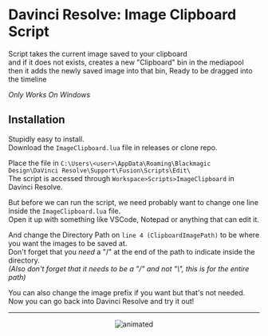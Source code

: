 # Davinci Resolve: Image Clipboard Script
Script takes the current image saved to your clipboard  
and if it does not exists, creates a new "Clipboard" bin in the mediapool  
then it adds the newly saved image into that bin, Ready to be dragged into the timeline

*Only Works On Windows*

## Installation
Stupidly easy to install.  
Download the `ImageClipboard.lua` file in releases or clone repo.  

Place the file in `C:\Users\<user>\AppData\Roaming\Blackmagic Design\DaVinci Resolve\Support\Fusion\Scripts\Edit\`  
The script is accessed through `Workspace>Scripts>ImageClipboard` in Davinci Resolve.  

But before we can run the script, we need probably want to change one line inside the `ImageClipboard.lua` file.  
Open it up with something like VSCode, Notepad or anything that can edit it.  

And change the Directory Path on `line 4 (ClipboardImagePath)` to be where you want the images to be saved at.  
Don't forget that you *need* a "/" at the end of the path to indicate inside the directory.  
*(Also don't forget that it needs to be a "/" and not "\\", this is for the entire path)*

You can also change the image prefix if you want but that's not needed.  
Now you can go back into Davinci Resolve and try it out!  

---
<p align="center">
  <img src="https://github.com/VilleOlof/DavinciClipboardScript/blob/main/Example.gif" alt="animated" />
</p>
